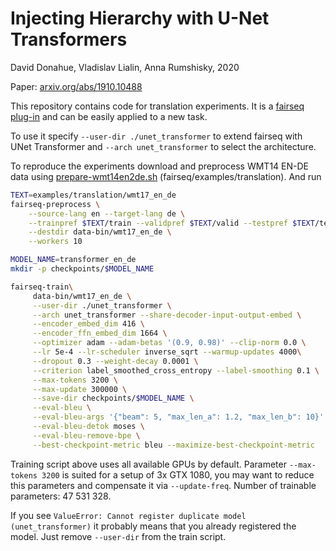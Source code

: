 # Injecting Hierarchy with U-Net Transformers

David Donahue, Vladislav Lialin, Anna Rumshisky, 2020

Paper: [arxiv.org/abs/1910.10488](https://arxiv.org/abs/1910.10488)

This repository contains code for translation experiments.
It is a
[fairseq](https://github.com/pytorch/fairseq)
[plug-in](https://fairseq.readthedocs.io/en/latest/overview.html)
and can be easily applied to a new task.

To use it specify
`--user-dir ./unet_transformer` to extend fairseq with UNet Transformer
and
`--arch unet_transformer` to select the architecture.

To reproduce the experiments download and preprocess WMT14 EN-DE data using
[prepare-wmt14en2de.sh](https://github.com/pytorch/fairseq/blob/master/examples/translation/prepare-wmt14en2de.sh)
(fairseq/examples/translation). And run

```bash
TEXT=examples/translation/wmt17_en_de
fairseq-preprocess \
    --source-lang en --target-lang de \
    --trainpref $TEXT/train --validpref $TEXT/valid --testpref $TEXT/test \
    --destdir data-bin/wmt17_en_de \
    --workers 10

MODEL_NAME=transformer_en_de
mkdir -p checkpoints/$MODEL_NAME

fairseq-train\
     data-bin/wmt17_en_de \
     --user-dir ./unet_transformer \
     --arch unet_transformer --share-decoder-input-output-embed \
     --encoder_embed_dim 416 \
     --encoder_ffn_embed_dim 1664 \
     --optimizer adam --adam-betas '(0.9, 0.98)' --clip-norm 0.0 \
     --lr 5e-4 --lr-scheduler inverse_sqrt --warmup-updates 4000\
     --dropout 0.3 --weight-decay 0.0001 \
     --criterion label_smoothed_cross_entropy --label-smoothing 0.1 \
     --max-tokens 3200 \
     --max-update 300000 \
     --save-dir checkpoints/$MODEL_NAME \
     --eval-bleu \
     --eval-bleu-args '{"beam": 5, "max_len_a": 1.2, "max_len_b": 10}' \
     --eval-bleu-detok moses \
     --eval-bleu-remove-bpe \
     --best-checkpoint-metric bleu --maximize-best-checkpoint-metric
```

Training script above uses all available GPUs by default.
Parameter `--max-tokens 3200` is suited for a setup of 3x GTX 1080,
you may want to reduce this parameters and
compensate it via `--update-freq`. Number of trainable parameters: 47 531 328.

If you see `ValueError: Cannot register duplicate model (unet_transformer)`
it probably means that you already registered the model. Just remove `--user-dir`
from the train script.
